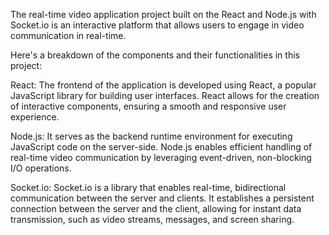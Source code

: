The real-time video application project built on the React and Node.js with Socket.io is an interactive platform that allows users to engage in video communication in real-time. 

Here's a breakdown of the components and their functionalities in this project:

React: The frontend of the application is developed using React, a popular JavaScript library for building user interfaces. React allows for the creation of interactive components, ensuring a smooth and responsive user experience.

Node.js: It serves as the backend runtime environment for executing JavaScript code on the server-side. Node.js enables efficient handling of real-time video communication by leveraging event-driven, non-blocking I/O operations.

Socket.io: Socket.io is a library that enables real-time, bidirectional communication between the server and clients. It establishes a persistent connection between the server and the client, allowing for instant data transmission, such as video streams, messages, and screen sharing.
